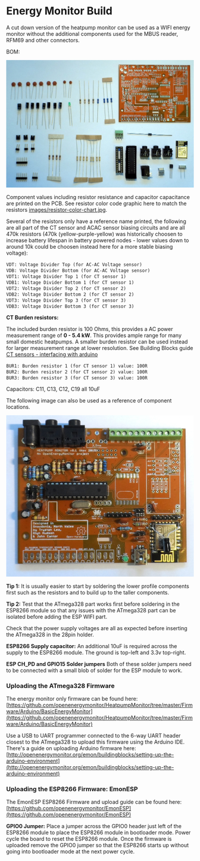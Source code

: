 # Energy Monitor Build

A cut down version of the heatpump monitor can be used as a WIFI energy monitor without the additional components used for the MBUS reader, RFM69 and other connectors.

BOM:

![energymonitor_v2_components.JPG](images/energymonitor_v2_components.JPG)

Component values including resistor resistance and capacitor capacitance are printed on the PCB. See resistor color code graphic here to match the resistors [images/resistor-color-chart.jpg](images/resistor-color-chart.jpg).

Several of the resistors only have a reference name printed, the following are all part of the CT sensor and ACAC sensor biasing circuits and are all 470k resistors (470k (yellow-purple-yellow) was historically choosen to increase battery lifespan in battery powered nodes - lower values down to around 10k could be choosen instead here for a more stable biasing voltage):

    VDT: Voltage Divider Top (for AC-AC Voltage sensor)
    VDB: Voltage Divider Bottom (for AC-AC Voltage sensor)
    VDT1: Voltage Divider Top 1 (for CT sensor 1)
    VDB1: Voltage Divider Bottom 1 (for CT sensor 1)
    VDT2: Voltage Divider Top 2 (for CT sensor 2)
    VDB2: Voltage Divider Bottom 2 (for CT sensor 2)
    VDT3: Voltage Divider Top 3 (for CT sensor 3)
    VDB3: Voltage Divider Bottom 3 (for CT sensor 3)

**CT Burden resistors:**

The included burden resistor is 100 Ohms, this provides a AC power measurement range of **0 - 5.4 kW**. This provides ample range for many small domestic heatpumps. A smaller burden resistor can be used instead for larger measurement range at lower resolution. See Building Blocks guide [CT sensors - interfacing with arduino](https://openenergymonitor.org/emon/buildingblocks/ct-sensors-interface)

    BUR1: Burden resistor 1 (for CT sensor 1) value: 100R
    BUR2: Burden resistor 2 (for CT sensor 2) value: 100R
    BUR3: Burden resistor 3 (for CT sensor 3) value: 100R
    
Capacitors: C11, C13, C12, C19 all 10uF

The following image can also be used as a reference of component locations. 
    
![energymonitor_v2.JPG](images/energymonitor_v2.JPG)

**Tip 1:** It is usually easier to start by soldering the lower profile components first such as the resistors and to build up to the taller components. 

**Tip 2:** Test that the ATmega328 part works first before soldering in the ESP8266 module so that any issues with the ATmega328 part can be isolated before adding the ESP WIFI part. 

Check that the power supply voltages are all as expected before inserting the ATmega328 in the 28pin holder.

**ESP8266 Supply capacitor:** An additional 10uF is required across the supply to the ESP8266 module. The ground is top-left and 3.3v top-right.

**ESP CH_PD and GPIO15 Solder jumpers** Both of these solder jumpers need to be connected with a small blob of solder for the ESP module to work.

### Uploading the ATmega328 Firmware

The energy monitor only firmware can be found here: [https://github.com/openenergymonitor/HeatpumpMonitor/tree/master/Firmware/Arduino/BasicEnergyMonitor](https://github.com/openenergymonitor/HeatpumpMonitor/tree/master/Firmware/Arduino/BasicEnergyMonitor)

Use a USB to UART programmer connected to the 6-way UART header closest to the ATmega328 to upload this firmware using the Arduino IDE. There's a guide on uploading Arduino firmware here: [http://openenergymonitor.org/emon/buildingblocks/setting-up-the-arduino-environment](http://openenergymonitor.org/emon/buildingblocks/setting-up-the-arduino-environment)

### Uploading the ESP8266 Firmware: EmonESP

The EmonESP ESP8266 Firmware and upload guide can be found here: [https://github.com/openenergymonitor/EmonESP](https://github.com/openenergymonitor/EmonESP)

**GPIO0 Jumper:** Place a jumper across the GPIO0 header just left of the ESP8266 module to place the ESP8266 module in bootloader mode. Power cycle the board to reset the ESP8266 module. Once the firmware is uploaded remove the GPIO0 jumper so that the ESP8266 starts up without going into bootloader mode at the next power cycle.

